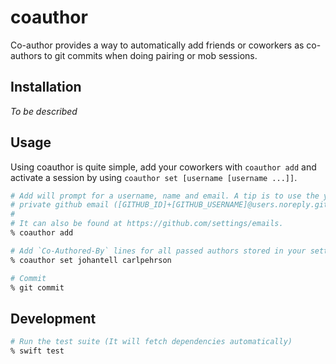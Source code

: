 # coauthor
Co-author provides a way to automatically add friends or coworkers as co-authors
to git commits when doing pairing or mob sessions.

## Installation
_To be described_

## Usage
Using coauthor is quite simple, add your coworkers with `coauthor add` and
activate a session by using `coauthor set [username [username ...]]`.

```sh
# Add will prompt for a username, name and email. A tip is to use the your
# private github email ([GITHUB_ID]+[GITHUB_USERNAME]@users.noreply.github.com).
#
# It can also be found at https://github.com/settings/emails.
% coauthor add

# Add `Co-Authored-By` lines for all passed authors stored in your settings
% coauthor set johantell carlpehrson

# Commit
% git commit
```

## Development

```sh
# Run the test suite (It will fetch dependencies automatically)
% swift test
```
